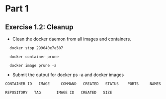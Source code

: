 # Part 1

## Exercise 1.2: Cleanup

- Clean the docker daemon from all images and containers.

``` shell
  docker stop 299640e7a507

  docker container prune

  docker image prune -a

```

- Submit the output for docker ps -a and docker images

``` shell
CONTAINER ID   IMAGE     COMMAND   CREATED   STATUS    PORTS     NAMES

REPOSITORY   TAG       IMAGE ID   CREATED   SIZE
```